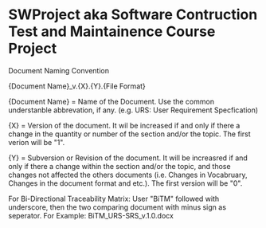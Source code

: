 SWProject aka Software Contruction Test and Maintainence Course Project
=========
Document Naming Convention

{Document Name}_v.{X}.{Y}.{File Format}

{Document Name} = Name of the Document. Use the common understanble abbrevation, if any. (e.g. URS: User Requirement Specfication)

{X} = Version of the document. It wil be increased if and only if there a change in the quantity or number of the section and/or the topic. The first verion will be "1".

{Y} = Subversion or Revision of the document. It will be increasred if and only if there a change within the section and/or the topic, and those changes not affected the others documents (i.e. Changes in Vocabruary, Changes in the document format and etc.). The first version will be "0".

For Bi-Directional Traceability Matrix: User "BiTM" followed with underscore, then the two comparing document with minus sign as seperator.
For Example: BiTM_URS-SRS_v.1.0.docx
